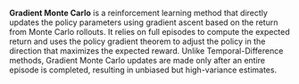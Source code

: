 **Gradient Monte Carlo** is a reinforcement learning method that directly updates the policy parameters using gradient ascent based on the return from Monte Carlo rollouts. It relies on full episodes to compute the expected return and uses the policy gradient theorem to adjust the policy in the direction that maximizes the expected reward. Unlike Temporal-Difference methods, Gradient Monte Carlo updates are made only after an entire episode is completed, resulting in unbiased but high-variance estimates.
